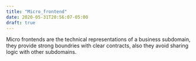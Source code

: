 ```yaml
---
title: "Micro_frontend"
date: 2020-05-31T20:56:07-05:00
draft: true
---
```

Micro frontends are the technical representations of a business subdomain, they provide strong boundries with clear contracts, also they avoid sharing logic with other subdomains.
